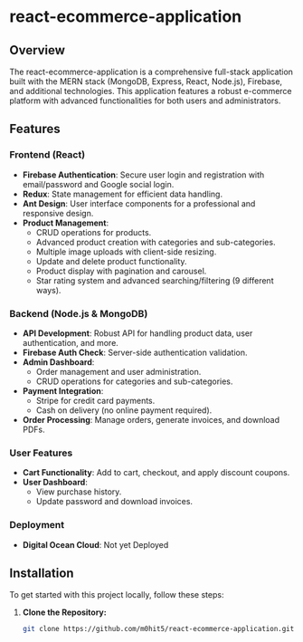 # react-ecommerce-application

## Overview

The react-ecommerce-application is a comprehensive full-stack application built with the MERN stack (MongoDB, Express, React, Node.js), Firebase, and additional technologies. This application features a robust e-commerce platform with advanced functionalities for both users and administrators.

## Features

### Frontend (React)
- **Firebase Authentication**: Secure user login and registration with email/password and Google social login.
- **Redux**: State management for efficient data handling.
- **Ant Design**: User interface components for a professional and responsive design.
- **Product Management**: 
  - CRUD operations for products.
  - Advanced product creation with categories and sub-categories.
  - Multiple image uploads with client-side resizing.
  - Update and delete product functionality.
  - Product display with pagination and carousel.
  - Star rating system and advanced searching/filtering (9 different ways).

### Backend (Node.js & MongoDB)
- **API Development**: Robust API for handling product data, user authentication, and more.
- **Firebase Auth Check**: Server-side authentication validation.
- **Admin Dashboard**:
  - Order management and user administration.
  - CRUD operations for categories and sub-categories.
- **Payment Integration**:
  - Stripe for credit card payments.
  - Cash on delivery (no online payment required).
- **Order Processing**: Manage orders, generate invoices, and download PDFs.

### User Features
- **Cart Functionality**: Add to cart, checkout, and apply discount coupons.
- **User Dashboard**:
  - View purchase history.
  - Update password and download invoices.

### Deployment
- **Digital Ocean Cloud**: Not yet Deployed

## Installation

To get started with this project locally, follow these steps:

1. **Clone the Repository:**

   ```bash
   git clone https://github.com/m0hit5/react-ecommerce-application.git
